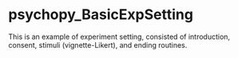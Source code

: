 # psychopy_BasicExpSetting
This is an example of experiment setting, consisted of introduction, consent, stimuli (vignette-Likert), and ending routines.
